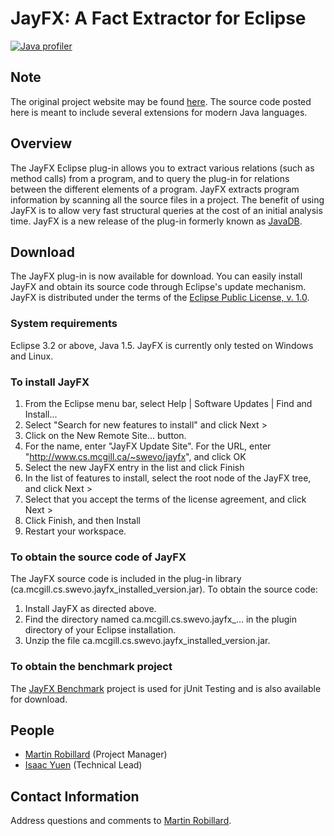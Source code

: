 # JayFX: A Fact Extractor for Eclipse
 [![Java profiler](https://www.ej-technologies.com/images/product_banners/jprofiler_small.png)](https://www.ej-technologies.com/products/jprofiler/overview.html)

## Note

The original project website may be found [here](http://cs.mcgill.ca/~swevo/jayfx/). The source code posted here is meant to include several extensions for modern Java languages.

## Overview

The JayFX Eclipse plug-in allows you to extract various relations (such as method calls) from a program, and to query the plug-in for relations between the different elements of a program. JayFX extracts program information by scanning all the source files in a project. The benefit of using JayFX is to allow very fast structural queries at the cost of an initial analysis time. JayFX is a new release of the plug-in formerly known as [JavaDB](http://www.cs.mcgill.ca/~martin/javadb).

## Download

The JayFX plug-in is now available for download. You can easily install JayFX and obtain its source code through Eclipse's update mechanism. JayFX is distributed under the terms of the [Eclipse Public License, v. 1.0](http://www.eclipse.org/legal/epl-v10.html).

### System requirements 

Eclipse 3.2 or above, Java 1.5. JayFX is currently only tested on Windows and Linux.

### To install JayFX

1. From the Eclipse menu bar, select Help | Software Updates | Find and Install...
2. Select "Search for new features to install" and click Next >
3. Click on the New Remote Site... button.
4. For the name, enter "JayFX Update Site". For the URL, enter "http://www.cs.mcgill.ca/~swevo/jayfx", and click OK
5. Select the new JayFX entry in the list and click Finish
6. In the list of features to install, select the root node of the JayFX tree, and click Next >
7. Select that you accept the terms of the license agreement, and click Next >
8. Click Finish, and then Install
9. Restart your workspace.

### To obtain the source code of JayFX

The JayFX source code is included in the plug-in library (ca.mcgill.cs.swevo.jayfx_installed_version.jar). To obtain the source code:

1. Install JayFX as directed above.
1. Find the directory named ca.mcgill.cs.swevo.jayfx_... in the plugin directory of your Eclipse installation.
1. Unzip the file ca.mcgill.cs.swevo.jayfx_installed_version.jar.

### To obtain the benchmark project

The [JayFX Benchmark](http://cs.mcgill.ca/~swevo/jayfx/JayFXBenchmark.zip) project is used for jUnit Testing and is also available for download.

## People

- [Martin Robillard](http://www.cs.mcgill.ca/~martin) (Project Manager)
- [Isaac Yuen](http://www.cs.mcgill.ca/~iyuen) (Technical Lead)

## Contact Information

Address questions and comments to [Martin Robillard](http://www.cs.mcgill.ca/~martin).
